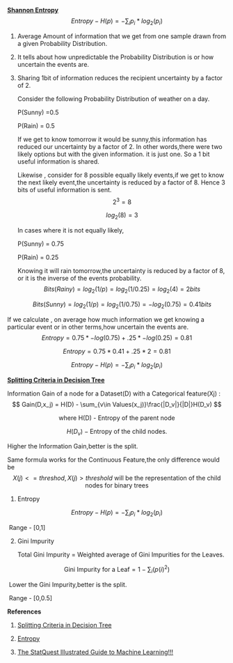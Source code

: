 

**<u>Shannon Entropy</u>**
$$
Entropy-H(p) = -\sum_i p_i*log_2(p_i)
$$

1. Average Amount of information that we get from one sample drawn from a given Probability Distribution. 

2. It tells about how unpredictable the Probability Distribution is or how uncertain the events are.

3. Sharing 1bit of information reduces the recipient uncertainty by a factor of 2.

   Consider the following Probability Distribution of weather on a day.

   P(Sunny) =0.5 

   P(Rain) = 0.5

   If we get to know tomorrow it would be sunny,this information has reduced our uncertainty by a factor of 2. In other words,there were two likely options but with the given information. it is just one. So a 1 bit useful information is shared.

   

   Likewise , consider for 8 possible equally likely events,if we get to know the next likely event,the uncertainty is reduced by a factor of 8. Hence 3 bits of useful information is sent.
   $$
   2^3 = 8
   $$

   $$
   log_2(8) = 3
   $$

   

   In cases where it is not equally likely,

   P(Sunny) = 0.75

   P(Rain) = 0.25

   Knowing it will rain tomorrow,the uncertainty is reduced by a factor of 8, or it is the inverse of the events probability.
   $$
   Bits(Rainy) = log_2(1/p) = log_2(1/0.25) = log_2(4)= 2bits
   $$

   $$
   Bits(Sunny) = log_2(1/p) = log_2(1/0.75) = -log_2(0.75)= 0.41 bits
   $$

   

If we calculate , on average how much information we get knowing a particular event or in other terms,how uncertain the events are.
$$
Entropy = 0.75*-log(0.75) + .25*-log(0.25)  = 0.81
$$

$$
Entropy = 0.75*0.41 + .25*2  = 0.81
$$

$$
Entropy-H(p) = -\sum_i p_i*log_2(p_i)
$$

**<u>Splitting Criteria in Decision Tree</u>**



Information Gain  of a node for a Dataset(D) with a Categorical feature(Xj) :
$$
Gain(D,x_j) = H(D) - \sum_{v\in Values(x_j)}\frac{|D_v|}{|D|}H(D_v)
$$

$$
\text{		where H(D) - Entropy of the parent node}
$$

$$
H(D_v) - \text{Entropy of the child nodes.}
$$

Higher the Information Gain,better is the split.

Same formula works for the Continuous Feature,the only difference  would be 
$$
X(j) <= threshod, X(j)>threshold \text{  will be the representation of the child nodes for binary trees}
$$


1. Entropy 

$$
Entropy-H(p) = -\sum_i p_i*log_2(p_i)
$$

​		Range - [0,1]

2. Gini Impurity

   Total Gini Impurity = Weighted average of Gini Impurities for the Leaves.

$$
\text{Gini Impurity for a Leaf} = 1- \sum_i (p(i)^2)
$$

​	Lower the Gini Impurity,better is the split.	

​	Range - [0,0.5]



**References**

1. [Splitting Criteria in Decision Tree](https://www.youtube.com/watch?v=a-SIt_X0_oY&list=PLTKMiZHVd_2KyGirGEvKlniaWeLOHhUF3&index=35)

2. [Entropy](https://www.youtube.com/watch?v=ErfnhcEV1O8&t=8s)

3. [The StatQuest Illustrated
   Guide to Machine
   Learning!!!](https://www.goodreads.com/book/show/61063119-the-statquest-illustrated-guide-to-machine-learning)





